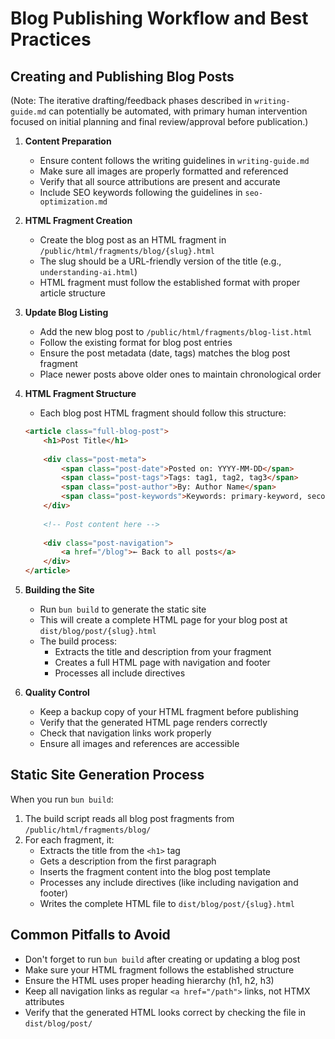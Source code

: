 # Blog Publishing Workflow and Best Practices

## Creating and Publishing Blog Posts

(Note: The iterative drafting/feedback phases described in `writing-guide.md` can potentially be automated, with primary human intervention focused on initial planning and final review/approval before publication.)

1. **Content Preparation**
   - Ensure content follows the writing guidelines in `writing-guide.md`
   - Make sure all images are properly formatted and referenced
   - Verify that all source attributions are present and accurate
   - Include SEO keywords following the guidelines in `seo-optimization.md`

2. **HTML Fragment Creation**
   - Create the blog post as an HTML fragment in `/public/html/fragments/blog/{slug}.html`
   - The slug should be a URL-friendly version of the title (e.g., `understanding-ai.html`)
   - HTML fragment must follow the established format with proper article structure

3. **Update Blog Listing**
   - Add the new blog post to `/public/html/fragments/blog-list.html`
   - Follow the existing format for blog post entries
   - Ensure the post metadata (date, tags) matches the blog post fragment
   - Place newer posts above older ones to maintain chronological order

4. **HTML Fragment Structure**
   - Each blog post HTML fragment should follow this structure:
   ```html
   <article class="full-blog-post">
       <h1>Post Title</h1>
       
       <div class="post-meta">
           <span class="post-date">Posted on: YYYY-MM-DD</span>
           <span class="post-tags">Tags: tag1, tag2, tag3</span>
           <span class="post-author">By: Author Name</span>
           <span class="post-keywords">Keywords: primary-keyword, secondary-keyword-1, secondary-keyword-2</span>
       </div>
       
       <!-- Post content here -->
       
       <div class="post-navigation">
           <a href="/blog">← Back to all posts</a>
       </div>
   </article>
   ```

5. **Building the Site**
   - Run `bun build` to generate the static site
   - This will create a complete HTML page for your blog post at `dist/blog/post/{slug}.html`
   - The build process:
     - Extracts the title and description from your fragment
     - Creates a full HTML page with navigation and footer
     - Processes all include directives

6. **Quality Control**
   - Keep a backup copy of your HTML fragment before publishing
   - Verify that the generated HTML page renders correctly
   - Check that navigation links work properly
   - Ensure all images and references are accessible

## Static Site Generation Process

When you run `bun build`:

1. The build script reads all blog post fragments from `/public/html/fragments/blog/`
2. For each fragment, it:
   - Extracts the title from the `<h1>` tag
   - Gets a description from the first paragraph
   - Inserts the fragment content into the blog post template
   - Processes any include directives (like including navigation and footer)
   - Writes the complete HTML file to `dist/blog/post/{slug}.html`

## Common Pitfalls to Avoid

- Don't forget to run `bun build` after creating or updating a blog post
- Make sure your HTML fragment follows the established structure
- Ensure the HTML uses proper heading hierarchy (h1, h2, h3)
- Keep all navigation links as regular `<a href="/path">` links, not HTMX attributes
- Verify that the generated HTML looks correct by checking the file in `dist/blog/post/`     